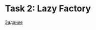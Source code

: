 # Task 2: Lazy Factory

[Задание](https://drive.google.com/file/d/0B00yIfwI356Ab2VPcjlpdDJoZlk/view)
